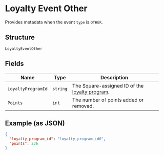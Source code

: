 
# Loyalty Event Other

Provides metadata when the event `type` is `OTHER`.

## Structure

`LoyaltyEventOther`

## Fields

| Name | Type | Description |
|  --- | --- | --- |
| `LoyaltyProgramId` | `string` | The Square-assigned ID of the [loyalty program](#type-LoyaltyProgram). |
| `Points` | `int` | The number of points added or removed. |

## Example (as JSON)

```json
{
  "loyalty_program_id": "loyalty_program_id0",
  "points": 236
}
```

